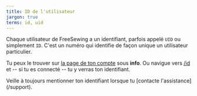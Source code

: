 ```yaml
---
title: ID de l'utilisateur
jargon: true
terms: id, uid
---
```


Chaque utilisateur de FreeSewing a un identifiant, parfois appelé `UID` ou simplement `ID`.
C'est un numéro qui identifie de façon unique un utilisateur particulier.

Tu peux le trouver sur [la page de ton compte](/account) sous **info**.
Ou navigue vers [/id](/id) et -- si tu es connecté -- tu y verras ton identifiant.

<Tip compact noP>
Veille à toujours mentionner ton identifiant lorsque tu [contacte l'assistance](/support).
</Tip>

